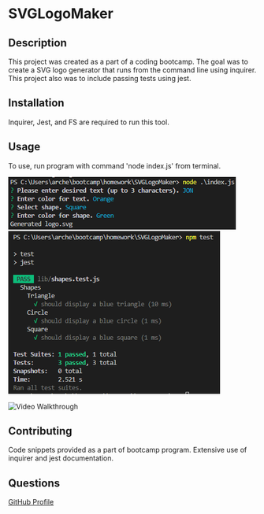 # SVGLogoMaker

## Description
This project was created as a part of a coding bootcamp. The goal was to create a SVG logo generator that runs from the command line using inquirer. This project also was to include passing tests using jest.

## Installation
Inquirer, Jest, and FS are required to run this tool.

## Usage
To use, run program with command 'node index.js' from terminal.

![Command line display](./assets/commandLineDisplay.png)
![Passing Tests](./assets/passingTests.png)

![Video Walkthrough](https://www.youtube.com/watch?v=VLO1vbPrxro)

## Contributing
Code snippets provided as a part of bootcamp program. Extensive use of inquirer and jest documentation.

## Questions
[GitHub Profile](https://github.com/flying-tadpole)